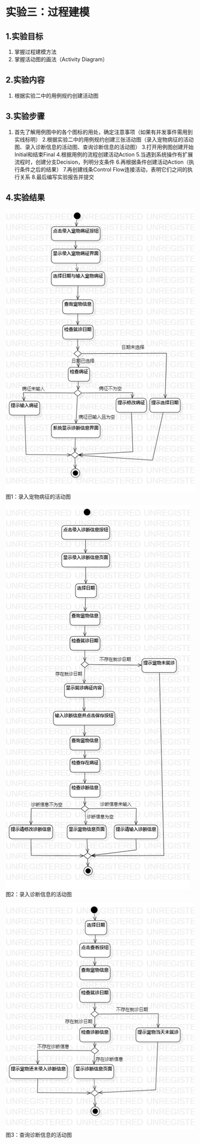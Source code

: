 # 实验三：过程建模

## 1.实验目标

1. 掌握过程建模方法
2. 掌握活动图的画法（Activity Diagram）

## 2.实验内容

1. 根据实验二中的用例规约创建活动图

## 3.实验步骤

1. 首先了解用例图中的各个图标的用处，确定注意事项（如果有并发事件需用到实线标明）
2.根据实验二中的用例规约创建三张活动图（录入宠物病征的活动图、录入诊断信息的活动图、查询诊断信息的活动图）
3.打开用例图创建开始Initial和结束Final
4.根据用例的流程创建活动Action
5.当遇到系统操作有扩展流程时，创建分支Decision，列明分支条件
6.再根据条件创建活动Action（执行条件之后的结果）
7.再创建线条Control Flow连接活动，表明它们之间的执行关系
8.最后编写实验报告并提交

## 4.实验结果

![录入宠物病征的活动图](./录入宠物病征的活动图.jpg)  
图1：录入宠物病征的活动图

![录入诊断信息的活动图](./录入诊断信息的活动图.jpg)  
图2：录入诊断信息的活动图

![查询诊断信息的活动图](./查询诊断信息的活动图.jpg)  
图3：查询诊断信息的活动图
